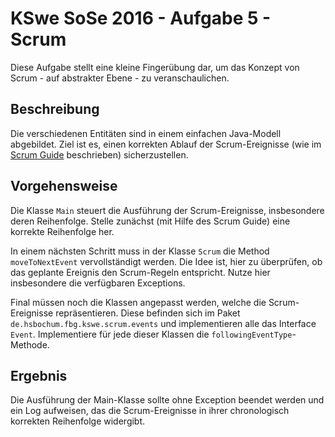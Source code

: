 # KSwe SoSe 2016 - Aufgabe 5 - Scrum

Diese Aufgabe stellt eine kleine Fingerübung dar, um das Konzept von Scrum - auf abstrakter Ebene - zu veranschaulichen.

## Beschreibung

Die verschiedenen Entitäten sind in einem einfachen
Java-Modell abgebildet. Ziel ist es, einen korrekten Ablauf der Scrum-Ereignisse
(wie im [Scrum Guide](http://www.scrumguides.org/download.html) beschrieben)
sicherzustellen.

## Vorgehensweise

Die Klasse `Main` steuert die Ausführung der Scrum-Ereignisse, insbesondere
deren Reihenfolge. Stelle zunächst (mit Hilfe des Scrum Guide) eine korrekte
Reihenfolge her.

In einem nächsten Schritt muss in der Klasse `Scrum` die Method `moveToNextEvent`
vervollständigt werden. Die Idee ist, hier zu überprüfen, ob das geplante Ereignis
den Scrum-Regeln entspricht. Nutze hier insbesondere die verfügbaren Exceptions.

Final müssen noch die Klassen angepasst werden, welche die Scrum-Ereignisse
repräsentieren. Diese befinden sich im Paket `de.hsbochum.fbg.kswe.scrum.events`
und implementieren alle das Interface `Event`. Implementiere für jede dieser
Klassen die `followingEventType`-Methode.

## Ergebnis

Die Ausführung der Main-Klasse sollte ohne Exception beendet werden und ein
Log aufweisen, das die Scrum-Ereignisse in ihrer chronologisch korrekten
Reihenfolge widergibt.
